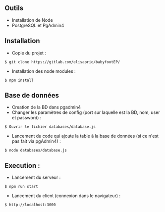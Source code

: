 ## Outils
- Installation de Node
- PostgreSQL et PgAdmin4

## Installation
- Copie du projet :
```
$ git clone https://gitlab.com/elisaprio/babyfootEP/
```
- Installation des node modules :
```
$ npm install
```

## Base de données
- Creation de la BD dans pgadmin4
- Changer les paramètres de config (port sur laquelle est la BD, nom, user et password) : 
```
$ Ouvrir le fichier databases/database.js
```
- Lancement du code qui ajoute la table à la base de données (si ce n'est pas fait via pgAdmin4) :
```
$ node databases/database.js
```

## Execution :
- Lancement du serveur :
```
$ npm run start
```
- Lancement du client (connexion dans le navigateur) :
```
$ http://localhost:3000
```